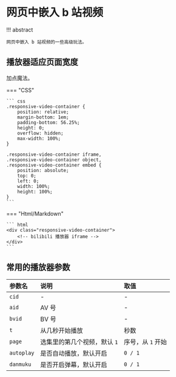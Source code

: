 # 网页中嵌入 b 站视频

!!! abstract

    网页中嵌入 b 站视频的一些高级玩法。

## 播放器适应页面宽度

加点魔法。

=== "CSS"

    ``` css
    .responsive-video-container {
        position: relative;
        margin-bottom: 1em;
        padding-bottom: 56.25%;
        height: 0;
        overflow: hidden;
        max-width: 100%;
    }

    .responsive-video-container iframe,
    .responsive-video-container object,
    .responsive-video-container embed {
        position: absolute;
        top: 0;
        left: 0;
        width: 100%;
        height: 100%;
    }
    ```

=== "Html/Markdown"

    ``` html
    <div class="responsive-video-container">
        <!-- bilibili 播放器 iframe -->
    </div>
    ```

## 常用的播放器参数

|参数名|说明|取值|
|:-|:-|:-|
|`cid`|-|-|
|`aid`|AV 号|-|
|`bvid`|BV 号|-|
|`t`|从几秒开始播放|秒数|
|`page`|选集里的第几个视频，默认 `1`|序号，从 `1` 开始|
|`autoplay`|是否自动播放，默认开启|`0 / 1`|
|`danmuku`|是否开启弹幕，默认开启|`0 / 1`|


[^1]: [https://sunete.github.io/tutorial/bilibili-video-adapts-to-the-width/](https://sunete.github.io/tutorial/bilibili-video-adapts-to-the-width/)
[^2]: [https://www.sunzhongwei.com/video-websites-embed-bilibili-iframe-code-video-disable-play-automatically](https://www.sunzhongwei.com/video-websites-embed-bilibili-iframe-code-video-disable-play-automatically)